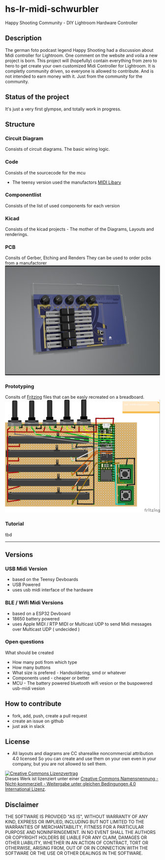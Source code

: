 # hs-lr-midi-schwurbler
Happy Shooting Community - DIY Lightroom Hardware Controller

## Description
The german foto podcast legend Happy Shooting had a discussion about Midi controller for Lightroom. One comment on the website and voila a new project is born.
This project will (hopefully) contain everything from zero to hero to get create your own customized Midi Controller for Lightroom.
It is completly community driven, so everyone is allowed to contribute. And is not intended to earn money with it. Just from the community for the community.

## Status of the project
It's just a very first glympse, and totally work in progress.

## Structure
### Circuit Diagram
 Consists of circuit diagrams. The basic wiring logic.

### Code
 Consists of the sourcecode for the mcu
 * The teensy version used the manufactors [MIDI Libary](https://www.pjrc.com/teensy/td_libs_MIDI.html)

### Componentlist
 Consists of the list of used components for each version

### Kicad
  Consists of the kicad projects - The mother of the Diagrams, Layouts and renderings.

### PCB
 Consits of Gerber, Etching and Renders
 They can be used to order pcbs from a manufactorer
![PCB Rendering](pcb/teensy-based/usb-teensy3.6/usb-teensy3.6_oben.jpg)

### Prototyping
 Consits of [Fritzing](https://fritzing.org/) files that can be easly recreated on a breadboard.
![Prototype Image](prototyping/teensy-based/usb-teensy3.6/usb-teensy3.6_Steckplatine.jpg)

### Tutorial
 tbd

***

## Versions
### USB Midi Version
* based on the Teensy Devboards
* USB Powered
* uses usb midi interface of the hardware

### BLE / Wifi Midi Versions
* based on a ESP32 Devboard
* 18650 battery powered
* uses Apple MIDI / RTP MIDI or Multicast UDP to send Midi messages over Multicast UDP ( undecided )

### Open questions
What should be created
* How many poti from which type
* How many buttons
* What size is prefered - Handsoldering, smd or whatever
* Components used - cheaper or better
* MCU - The battery powered bluetooth wifi vesion or the buspowered usb-midi vesion

## How to contribute
* fork, add, push, create a pull request
* create an issue on github
* just ask in slack

## License
* All layouts and diagrams are CC sharealike noncommercial attribution 4.0 licensed
So you can create and use them on your own even in your company, but you are not allowed to sell them.

<a rel="license" href="http://creativecommons.org/licenses/by-nc-sa/4.0/"><img alt="Creative Commons Lizenzvertrag" style="border-width:0" src="https://i.creativecommons.org/l/by-nc-sa/4.0/88x31.png" /></a><br />Dieses Werk ist lizenziert unter einer <a rel="license" href="http://creativecommons.org/licenses/by-nc-sa/4.0/">Creative Commons Namensnennung - Nicht-kommerziell - Weitergabe unter gleichen Bedingungen 4.0 International Lizenz</a>.

## Disclaimer
THE SOFTWARE IS PROVIDED "AS IS", WITHOUT WARRANTY OF ANY KIND, EXPRESS OR IMPLIED, INCLUDING BUT NOT LIMITED TO THE WARRANTIES OF MERCHANTABILITY, FITNESS FOR A PARTICULAR PURPOSE AND NONINFRINGEMENT. IN NO EVENT SHALL THE AUTHORS OR COPYRIGHT HOLDERS BE LIABLE FOR ANY CLAIM, DAMAGES OR OTHER LIABILITY, WHETHER IN AN ACTION OF CONTRACT, TORT OR OTHERWISE, ARISING FROM, OUT OF OR IN CONNECTION WITH THE SOFTWARE OR THE USE OR OTHER DEALINGS IN THE SOFTWARE.

